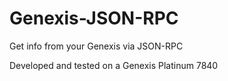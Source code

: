 # Genexis-JSON-RPC
Get info from your Genexis via JSON-RPC

Developed and tested on a Genexis Platinum 7840

